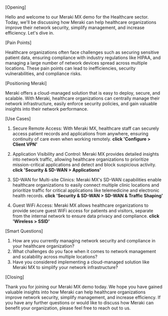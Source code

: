 [Opening]

Hello and welcome to our Meraki MX demo for the Healthcare sector. Today, we'll be discussing how Meraki can help healthcare organizations improve their network security, simplify management, and increase efficiency. Let's dive in.

[Pain Points]

Healthcare organizations often face challenges such as securing sensitive patient data, ensuring compliance with industry regulations like HIPAA, and managing a large number of network devices spread across multiple locations. These pain points can lead to inefficiencies, security vulnerabilities, and compliance risks.

[Positioning Meraki]

Meraki offers a cloud-managed solution that is easy to deploy, secure, and scalable. With Meraki, healthcare organizations can centrally manage their network infrastructure, easily enforce security policies, and gain valuable insights into their network performance.

[Use Cases]

1. Secure Remote Access: With Meraki MX, healthcare staff can securely access patient records and applications from anywhere, ensuring continuity of care even when working remotely. **click 'Configure > Client VPN'**

2. Application Visibility and Control: Meraki MX provides detailed insights into network traffic, allowing healthcare organizations to prioritize mission-critical applications and detect and block suspicious activity. **click 'Security & SD-WAN > Applications'**

3. SD-WAN for Multi-site Clinics: Meraki MX's SD-WAN capabilities enable healthcare organizations to easily connect multiple clinic locations and prioritize traffic for critical applications like telemedicine and electronic health records. **click 'Security & SD-WAN > SD-WAN & Traffic Shaping'**

4. Guest WiFi Access: Meraki MX allows healthcare organizations to provide secure guest WiFi access for patients and visitors, separate from the internal network to ensure data privacy and compliance. **click 'Wireless > SSID'**

[Smart Questions]

1. How are you currently managing network security and compliance in your healthcare organization?
2. What challenges do you face when it comes to network management and scalability across multiple locations?
3. Have you considered implementing a cloud-managed solution like Meraki MX to simplify your network infrastructure?

[Closing]

Thank you for joining our Meraki MX demo today. We hope you have gained valuable insights into how Meraki can help healthcare organizations improve network security, simplify management, and increase efficiency. If you have any further questions or would like to discuss how Meraki can benefit your organization, please feel free to reach out to us.